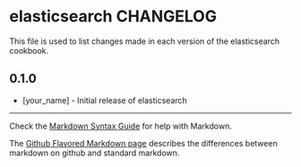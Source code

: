 elasticsearch CHANGELOG
=======================

This file is used to list changes made in each version of the elasticsearch cookbook.

0.1.0
-----
- [your_name] - Initial release of elasticsearch

- - -
Check the [Markdown Syntax Guide](http://daringfireball.net/projects/markdown/syntax) for help with Markdown.

The [Github Flavored Markdown page](http://github.github.com/github-flavored-markdown/) describes the differences between markdown on github and standard markdown.
